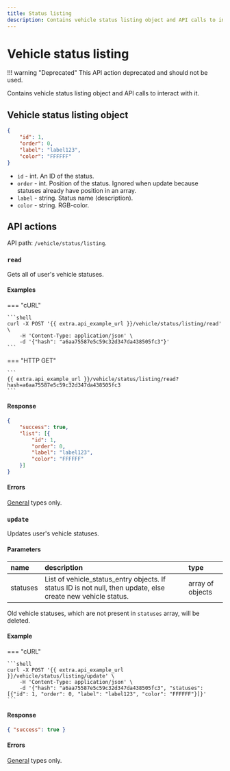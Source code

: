 ```yaml
---
title: Status listing
description: Contains vehicle status listing object and API calls to interact with it.
---
```


# Vehicle status listing

!!! warning "Deprecated"
    This API action deprecated and should not be used.

Contains vehicle status listing object and API calls to interact with it.


## Vehicle status listing object

```json
{
    "id": 1,
    "order": 0,
    "label": "label123",
    "color": "FFFFFF"
}
```

* `id` - int. An ID of the status.
* `order` - int. Position of the status. Ignored when update because statuses already have position in an array.
* `label` - string. Status name (description).
* `color` - string. RGB-color.


## API actions

API path: `/vehicle/status/listing`.

### `read`

Gets all of user's vehicle statuses.

#### Examples

=== "cURL"

    ```shell
    curl -X POST '{{ extra.api_example_url }}/vehicle/status/listing/read' \
        -H 'Content-Type: application/json' \
        -d '{"hash": "a6aa75587e5c59c32d347da438505fc3"}'
    ```

=== "HTTP GET"

    ```
    {{ extra.api_example_url }}/vehicle/status/listing/read?hash=a6aa75587e5c59c32d347da438505fc3
    ```

#### Response

```json
{
    "success": true,
    "list": [{
        "id": 1,
        "order": 0,
        "label": "label123",
        "color": "FFFFFF"
    }]
}
```

#### Errors

[General](../../../../getting-started/introduction.md#error-codes) types only.


### `update`

Updates user's vehicle statuses.

#### Parameters

| name     | description                                                                                                  | type             |
|:---------|:-------------------------------------------------------------------------------------------------------------|:-----------------|
| statuses | List of vehicle_status_entry objects. If status ID is not null, then update, else create new vehicle status. | array of objects |

Old vehicle statuses, which are not present in `statuses` array, will be deleted.

#### Example

=== "cURL"

    ```shell
    curl -X POST '{{ extra.api_example_url }}/vehicle/status/listing/update' \
        -H 'Content-Type: application/json' \
        -d '{"hash": "a6aa75587e5c59c32d347da438505fc3", "statuses": [{"id": 1, "order": 0, "label": "label123", "color": "FFFFFF"}]}'
    ```

#### Response

```json
{ "success": true }
```

#### Errors

[General](../../../../getting-started/introduction.md#error-codes) types only.